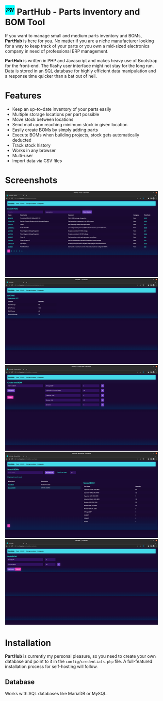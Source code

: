 # ![Favicon](./etc/favicon/favicon-32x32.png?raw=true "Favicon") PartHub - Parts Inventory and BOM Tool

If you want to manage small and medium parts inventory and BOMs, **PartHub** is here for you. No matter if you are a niche manufacturer looking for a way to keep track of your parts or you own a mid-sized electronics company in need of professional ERP management.

**PartHub** is written in PHP and Javascript and makes heavy use of Bootstrap for the front-end. The flashy user interface might not stay for the long run. Data is stored in an SQL database for highly efficient data manipulation and a response time quicker than a bat out of hell.

# Features
 - Keep an up-to-date inventory of your parts easily
 - Multiple storage locations per part possible
 - Move stock between locations
 - Send mail upon reaching minimum stock in given location
 - Easily create BOMs by simply adding parts
 - Execute BOMs when building projects, stock gets automatically deducted
 - Track stock history
 - Works in any browser
 - Multi-user
 - Import data via CSV files

# Screenshots
![Parts](./etc/screenshots/Parts.png?raw=true "Parts Inventory")
![Stock Levels](./etc/screenshots/Show-Stock.png?raw=true "Stock Levels")
![Create new BOM](./etc/screenshots/Create-BOM.png?raw=true "Create new BOM")
![Show BOM](etc/screenshots/Show-BOM.png?raw=true "Show BOM Details")
![Build BOM](etc/screenshots/Build-BOM.png?raw=true "Build BOM")

# Installation
**PartHub** is currently my personal pleasure, so you need to create your own database and point to it in the `config/credentials.php` file. A full-featured installation process for self-hosting will follow.

## Database
Works with SQL databases like MariaDB or MySQL.